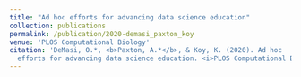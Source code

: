 ```yaml
---
title: "Ad hoc efforts for advancing data science education"
collection: publications
permalink: /publication/2020-demasi_paxton_koy
venue: 'PLOS Computational Biology'
citation: 'DeMasi, O.*, <b>Paxton, A.*</b>, & Koy, K. (2020). Ad hoc
  efforts for advancing data science education. <i>PLOS Computational Biology</i>, <i>16</i>(5), e1007695. https://doi.org/10.1371/journal.pcbi.1007695'
---
```


